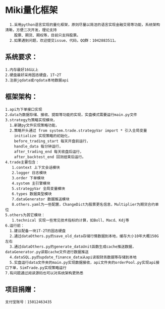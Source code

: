 

Miki量化框架  
====
	  1.采用python语言实现的量化框架，原则尽量以简洁的语言实现金融交易等功能，系统架构清晰，方便二次开发，理论支持
	    股票、期货、期权等，目前只支持股票。  
	  2.如果遇到问题，欢迎提交issue、代码，QQ群：1042883511。  

系统要求：
----	
	1.内存最好16G以上
	2.硬盘最好采用固态硬盘，1T~2T
	3.注册jqdata或rqdata本地数据api
	
框架架构：  
----
	1.api为下单接口实现  
	2.data为数据存储、接收、提取等功能的实现，实盘模式需要运行main.py文件  
	3.strategy为策略实现模块，  
	  1.新建py文件实现策略功能，   
	  2.策略开头通过 from system.trade.strategyVar import * 引入全局变量  
	    initialize 实现策略的初始化，
	    before_trading_start 每天开盘前运行，  
	    handle_data 每分钟运行，
	    after_trading_end 每天收盘后运行，
	    after_backtest_end 回测结束后运行。  
	4.trade主要包含：
	   1.context 上下文会话模块
	   2.logger 日志模块
	   3.order 下单模块
	   4.system 主引擎模块
	   5.strategyVar 全局变量模块
	   6.types 数据类型模块
	   7.dataGenerator 数据推送模块		
	   8.others.yaml为一些配置，ChangeDict为股票更名信息，Multiplier为期货合约单位  
	5.others为其它模块：
	   1.technical 实现一些常见技术指标的计算，如Boll、Macd、Kdj等
	6.运行前：
	  1.建议配备一块1T-2T的固态硬盘  
	  2.通过dataOthers.py的save_old_data存储行情数据到本地，缓存大小10年大概150G左右  
	  3.通过dataOthers.py的generate_dataUnit函数生成cache推送数据，dataGenerator.py读取cache文件进行数据推送    
	  4.dataSQL.py的update_finance_data从api读取财务数据等存储到本地  
	  5.实盘运行data文件夹的main.py实现数据接收，api文件夹的orderPool.py实现api接口下单，SimTrade.py实现策略运行  
	7.有问题通过阅读源码也可以对系统架构更熟悉  


项目捐赠：  
---
	支付宝账号：15012463435  



























